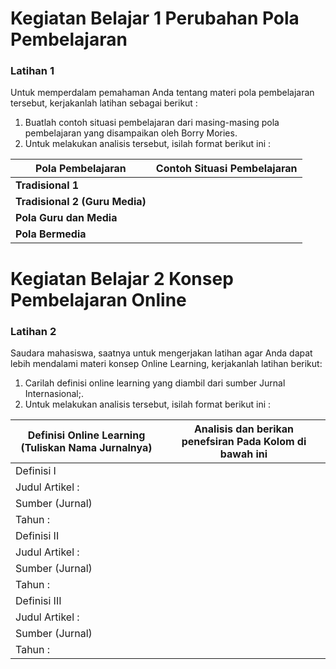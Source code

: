 # __Kegiatan Belajar 1 Perubahan Pola Pembelajaran__

### __Latihan 1__

Untuk memperdalam pemahaman Anda tentang materi pola pembelajaran tersebut, kerjakanlah latihan sebagai berikut :

1. Buatlah contoh situasi pembelajaran dari masing-masing pola pembelajaran yang disampaikan oleh Borry Mories.
2. Untuk melakukan analisis tersebut, isilah format berikut ini :


|     __Pola Pembelajaran__      | __Contoh Situasi Pembelajaran__ |
|--------------------------------|---------------------------------|
|__Tradisional 1__               |                                 |
|__Tradisional 2 (Guru Media)__  |                                 |
|__Pola Guru dan Media__         |                                 |
|__Pola Bermedia__               |                                 |

# __Kegiatan Belajar 2 Konsep Pembelajaran Online__

### __Latihan 2__

Saudara mahasiswa, saatnya untuk mengerjakan latihan agar Anda dapat lebih mendalami materi konsep Online Learning, kerjakanlah latihan berikut:
1. Carilah definisi online learning yang diambil dari sumber Jurnal Internasional;.
2. Untuk melakukan analisis tersebut, isilah format berikut ini :

|__Definisi Online Learning (Tuliskan Nama Jurnalnya)__|__Analisis dan berikan penefsiran Pada Kolom di bawah ini__|
|------------------------------------------------------|-----------------------------------------------------------|
| Definisi I
| Judul Artikel :
| Sumber (Jurnal)
| Tahun :                                              |                                                           |
| Definisi II
| Judul Artikel :
| Sumber (Jurnal)
| Tahun :                                              |                                                           |
| Definisi III
| Judul Artikel :
| Sumber (Jurnal)
| Tahun :                                              |                                                           |


